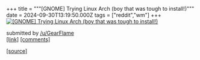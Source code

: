+++
title = """[GNOME] Trying Linux Arch (boy that was tough to install!)"""
date = 2024-09-30T13:19:50.000Z
tags = ["reddit","wm"]
+++
[![[GNOME] Trying Linux Arch (boy that was tough to install!)](https://b.thumbs.redditmedia.com/ohMyztG2oWT2HetZbYFAim1mb9lVRg1gTK8SqHXO1vk.jpg "[GNOME] Trying Linux Arch (boy that was tough to install!)")](https://www.reddit.com/r/unixporn/comments/1fsvd22/gnome_trying_linux_arch_boy_that_was_tough_to/)

submitted by [/u/GearFlame](https://www.reddit.com/user/GearFlame)  
[\[link\]](https://www.reddit.com/gallery/1fsvd22) [\[comments\]](https://www.reddit.com/r/unixporn/comments/1fsvd22/gnome_trying_linux_arch_boy_that_was_tough_to/)

[[source]](https://www.reddit.com/r/unixporn/comments/1fsvd22/gnome_trying_linux_arch_boy_that_was_tough_to/)
